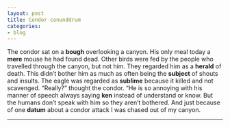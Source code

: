 ```yaml
---
layout: post
title: Condor conunddrum
categories:
- blog
---
```


The condor sat on a **bough** overlooking a canyon. His only meal today a **mere** mouse he had found dead. Other birds were fed by the people who travelled through the canyon, but not him. They regarded him as a **herald** of death. This didn’t bother him as much as often being the **subject** of shouts and insults. The eagle was regarded as **sublime** because it killed and not scavenged. “Really?” thought the condor. “He is so annoying with his manner of speech always saying **ken** instead of understand or know. But the humans don’t speak with him so they aren’t bothered. And just because of one **datum** about a condor attack I was chased out of my canyon.

---

